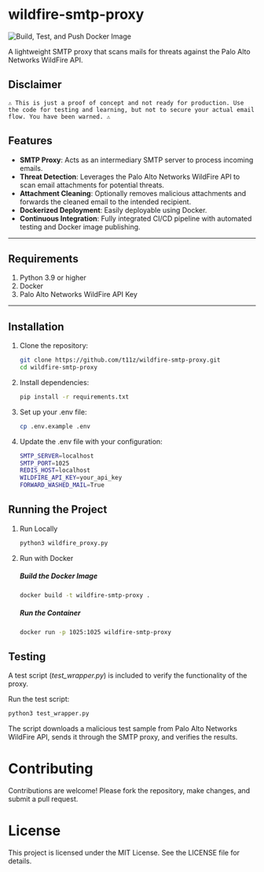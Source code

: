 # wildfire-smtp-proxy

![Build, Test, and Push Docker Image](https://github.com/t11z/wildfire-smtp-proxy/actions/workflows/docker-test-and-push.yml/badge.svg)

A lightweight SMTP proxy that scans mails for threats against the Palo Alto Networks WildFire API.

## Disclaimer

```
⚠️ This is just a proof of concept and not ready for production. Use the code for testing and learning, but not to secure your actual email flow. You have been warned. ⚠️
```

## Features

- **SMTP Proxy**: Acts as an intermediary SMTP server to process incoming emails.
- **Threat Detection**: Leverages the Palo Alto Networks WildFire API to scan email attachments for potential threats.
- **Attachment Cleaning**: Optionally removes malicious attachments and forwards the cleaned email to the intended recipient.
- **Dockerized Deployment**: Easily deployable using Docker.
- **Continuous Integration**: Fully integrated CI/CD pipeline with automated testing and Docker image publishing.

---

## Requirements

1. Python 3.9 or higher
2. Docker
3. Palo Alto Networks WildFire API Key

---

## Installation

1. Clone the repository:
   ```bash
   git clone https://github.com/t11z/wildfire-smtp-proxy.git
   cd wildfire-smtp-proxy
   ```

2. Install dependencies:

    ```bash
    pip install -r requirements.txt
    ```

3. Set up your .env file:
    ```bash
    cp .env.example .env
    ```

4. Update the .env file with your configuration:
    ```bash
    SMTP_SERVER=localhost
    SMTP_PORT=1025
    REDIS_HOST=localhost
    WILDFIRE_API_KEY=your_api_key
    FORWARD_WASHED_MAIL=True
    ```

## Running the Project

1. Run Locally
    ```bash
    python3 wildfire_proxy.py
    ```

2. Run with Docker

    ##### Build the Docker Image
    ```bash
    docker build -t wildfire-smtp-proxy .
    ```

    ##### Run the Container
    ```bash
    docker run -p 1025:1025 wildfire-smtp-proxy
    ```

## Testing
A test script (*test_wrapper.py*) is included to verify the functionality of the proxy.

Run the test script:
```bash
python3 test_wrapper.py
```
The script downloads a malicious test sample from Palo Alto Networks WildFire API, sends it through the SMTP proxy, and verifies the results.

# Contributing
Contributions are welcome! Please fork the repository, make changes, and submit a pull request.

# License
This project is licensed under the MIT License. See the LICENSE file for details.
